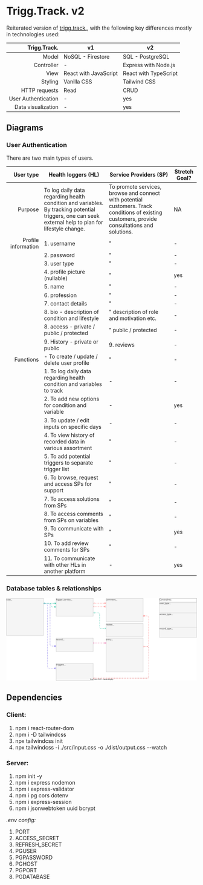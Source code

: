 # Trigg.Track. v2

Reiterated version of [trigg.track.](https://github.com/mervin-njy/trigg-track), with the following key differences mostly in technologies used:

|    **Trigg.Track.** | **v1**                | **v2**                |
| ------------------: | --------------------- | --------------------- |
|               Model | NoSQL - Firestore     | SQL - PostgreSQL      |
|          Controller | -                     | Express with Node.js  |
|                View | React with JavaScript | React with TypeScript |
|             Styling | Vanilla CSS           | Tailwind CSS          |
|       HTTP requests | Read                  | CRUD                  |
| User Authentication | -                     | yes                   |
|  Data visualization | -                     | yes                   |

## Diagrams

### User Authentication

There are two main types of users.

|       **User type** | **Health loggers (HL)**                                                                                                                              | **Service Providers (SP)**                                                                                                                     | **Stretch Goal?** |
| ------------------: | ---------------------------------------------------------------------------------------------------------------------------------------------------- | ---------------------------------------------------------------------------------------------------------------------------------------------- | ----------------- |
|             Purpose | To log daily data regarding health condition and variables. By tracking potential triggers, one can seek external help to plan for lifestyle change. | To promote services, browse and connect with potential customers. Track conditions of existing customers, provide consultations and solutions. | NA                |
| Profile information | 1. username                                                                                                                                          | "                                                                                                                                              | -                 |
|                     | 2. password                                                                                                                                          | "                                                                                                                                              | -                 |
|                     | 3. user type                                                                                                                                         | "                                                                                                                                              | -                 |
|                     | 4. profile picture (nullable)                                                                                                                        | "                                                                                                                                              | yes               |
|                     | 5. name                                                                                                                                              | "                                                                                                                                              | -                 |
|                     | 6. profession                                                                                                                                        | "                                                                                                                                              | -                 |
|                     | 7. contact details                                                                                                                                   | "                                                                                                                                              | -                 |
|                     | 8. bio - description of condition and lifestyle                                                                                                      | " description of role and motivation etc.                                                                                                      | -                 |
|                     | 8. access - private / public / protected                                                                                                             | " public / protected                                                                                                                           | -                 |
|                     | 9. History - private or public                                                                                                                       | 9. reviews                                                                                                                                     | -                 |
|           Functions | - To create / update / delete user profile                                                                                                           | "                                                                                                                                              | -                 |
|                     | 1. To log daily data regarding health condition and variables to track                                                                               | -                                                                                                                                              | -                 |
|                     | 2. To add new options for condition and variable                                                                                                     | -                                                                                                                                              | yes               |
|                     | 3. To update / edit inputs on specific days                                                                                                          | -                                                                                                                                              | -                 |
|                     | 4. To view history of recorded data in various assortment                                                                                            | "                                                                                                                                              | -                 |
|                     | 5. To add potential triggers to separate trigger list                                                                                                | "                                                                                                                                              | -                 |
|                     | 6. To browse, request and access SPs for support                                                                                                     | "                                                                                                                                              | -                 |
|                     | 7. To access solutions from SPs                                                                                                                      | "                                                                                                                                              | -                 |
|                     | 8. To access comments from SPs on variables                                                                                                          | "                                                                                                                                              | -                 |
|                     | 9. To communicate with SPs                                                                                                                           | "                                                                                                                                              | yes               |
|                     | 10. To add review comments for SPs                                                                                                                   | "                                                                                                                                              | -                 |
|                     | 11. To communicate with other HLs in another platform                                                                                                | -                                                                                                                                              | yes               |

### Database tables & relationships

![database tables & relationships](./diagrams/database/display-db-rs.drawio.svg)

## Dependencies

### Client:

1. npm i react-router-dom
2. npm i -D tailwindcss
3. npx tailwindcss init
4. npx tailwindcss -i ./src/input.css -o ./dist/output.css --watch

### Server:

1. npm init -y
2. npm i express nodemon
3. npm i express-validator
4. npm i pg cors dotenv
5. npm i express-session
6. npm i jsonwebtoken uuid bcrypt

_.env config:_

1. PORT
2. ACCESS_SECRET
3. REFRESH_SECRET
4. PGUSER
5. PGPASSWORD
6. PGHOST
7. PGPORT
8. PGDATABASE
